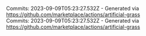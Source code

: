 Commits: 2023-09-09T05:23:27.532Z - Generated via https://github.com/marketplace/actions/artificial-grass
<br>
Commits: 2023-09-09T05:23:27.532Z - Generated via https://github.com/marketplace/actions/artificial-grass
<br>
